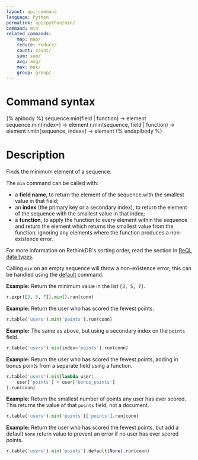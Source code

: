 ```yaml
---
layout: api-command
language: Python
permalink: api/python/min/
command: min
related_commands:
    map: map/
    reduce: reduce/
    count: count/
    sum: sum/
    avg: avg/
    max: max/
    group: group/
---
```


# Command syntax #

{% apibody %}
sequence.min(field | function) &rarr; element
sequence.min(index=<indexname>) &rarr; element
r.min(sequence, field | function) &rarr; element
r.min(sequence, index=<indexname>) &rarr; element
{% endapibody %}

# Description #

Finds the minimum element of a sequence.

The `min` command can be called with:

* a **field name**, to return the element of the sequence with the smallest value in that field;
* an **index** (the primary key or a secondary index), to return the element of the sequence with the smallest value in that index;
* a **function**, to apply the function to every element within the sequence and return the element which returns the smallest value from the function, ignoring any elements where the function produces a non-existence error.

For more information on RethinkDB's sorting order, read the section in [ReQL data types](/docs/data-types/#sorting-order).

Calling `min` on an empty sequence will throw a non-existence error; this can be handled using the [default](/api/python/default/) command.

__Example:__ Return the minimum value in the list `[3, 5, 7]`.

```py
r.expr([3, 5, 7]).min().run(conn)
```

__Example:__ Return the user who has scored the fewest points.

```py
r.table('users').min('points').run(conn)
```

__Example:__ The same as above, but using a secondary index on the `points` field.

```py
r.table('users').min(index='points').run(conn)
```

__Example:__ Return the user who has scored the fewest points, adding in bonus points from a separate field using a function.

```py
r.table('users').min(lambda user:
    user['points'] + user['bonus_points']
).run(conn)
```

__Example:__ Return the smallest number of points any user has ever scored. This returns the value of that `points` field, not a document.

```py
r.table('users').min('points')['points'].run(conn)
```

__Example:__ Return the user who has scored the fewest points, but add a default `None` return value to prevent an error if no user has ever scored points.

```py
r.table('users').min('points').default(None).run(conn)
```
